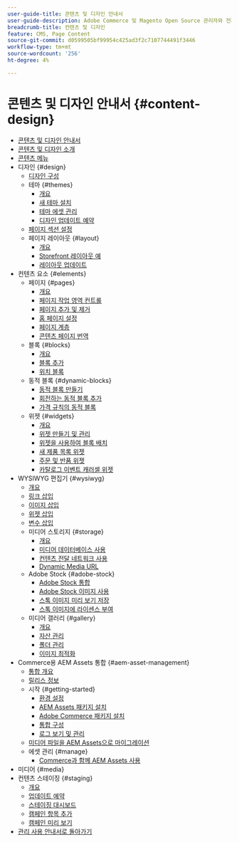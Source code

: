 ```yaml
---
user-guide-title: 콘텐츠 및 디자인 안내서
user-guide-description: Adobe Commerce 및 Magento Open Source 관리자와 전자 상거래 마케터를 위한 콘텐츠 및 디자인 기능에 대한 포괄적인 정보입니다.
breadcrumb-title: 컨텐츠 및 디자인
feature: CMS, Page Content
source-git-commit: d0599505bf99954c425ad3f2c7107744491f3446
workflow-type: tm+mt
source-wordcount: '256'
ht-degree: 4%

---
```



# 콘텐츠 및 디자인 안내서 {#content-design}

- [콘텐츠 및 디자인 안내서](guide-overview.md)
- [콘텐츠 및 디자인 소개](introduction.md)
- [콘텐츠 메뉴](content-menu.md)
- 디자인 {#design}
   - [디자인 구성](configuration.md)
   - 테마 {#themes}
      - [개요](themes.md)
      - [새 테마 설치](theme-install.md)
      - [테마 에셋 관리](theme-assets.md)
      - [디자인 업데이트 예약](schedule.md)
   - [페이지 섹션 설정](page-setup.md)
   - 페이지 레이아웃 {#layout}
      - [개요](page-layout.md)
      - [Storefront 레이아웃 예](page-layout-examples.md)
      - [레이아웃 업데이트](layout-updates.md)
- 컨텐츠 요소 {#elements}
   - 페이지 {#pages}
      - [개요](pages.md)
      - [페이지 작업 영역 컨트롤](pages-workspace.md)
      - [페이지 추가 및 제거](page-add.md)
      - [홈 페이지 설정](page-home-new.md)
      - [페이지 계층](page-hierarchy.md)
      - [콘텐츠 페이지 번역](page-translate.md)
   - 블록 {#blocks}
      - [개요](blocks.md)
      - [블록 추가](block-add.md)
      - [위치 블록](block-position.md)
   - 동적 블록 {#dynamic-blocks}
      - [동적 블록 만들기](dynamic-blocks.md)
      - [회전하는 동적 블록 추가](dynamic-blocks-rotate.md)
      - [가격 규칙의 동적 블록](dynamic-blocks-price-rules.md)
   - 위젯 {#widgets}
      - [개요](widgets.md)
      - [위젯 만들기 및 관리](widget-create.md)
      - [위젯을 사용하여 블록 배치](widget-static-block.md)
      - [새 제품 목록 위젯](widget-new-products-list.md)
      - [주문 및 반품 위젯](widget-orders-returns.md)
      - [카탈로그 이벤트 캐러셀 위젯](widget-event-carousel.md)
- WYSIWYG 편집기 {#wysiwyg}
   - [개요](editor.md)
   - [링크 삽입](editor-insert-link.md)
   - [이미지 삽입](editor-insert-image.md)
   - [위젯 삽입](editor-widget.md)
   - [변수 삽입](editor-insert-variable.md)
   - 미디어 스토리지 {#storage}
      - [개요](media-storage.md)
      - [미디어 데이터베이스 사용](media-storage-database.md)
      - [컨텐츠 전달 네트워크 사용](media-storage-content-delivery-network.md)
      - [Dynamic Media URL](catalog-urls-dynamic-media.md)
   - Adobe Stock {#adobe-stock}
      - [Adobe Stock 통합](adobe-stock.md)
      - [Adobe Stock 이미지 사용](adobe-stock-manage.md)
      - [스톡 이미지 미리 보기 저장](adobe-stock-save-preview.md)
      - [스톡 이미지에 라이센스 부여](adobe-stock-license-image.md)
   - 미디어 갤러리 {#gallery}
      - [개요](media-gallery.md)
      - [자산 관리](media-gallery-asset-management.md)
      - [폴더 관리](media-gallery-folder-management.md)
      - [이미지 최적화](media-gallery-image-optimization.md)
- Commerce용 AEM Assets 통합 {#aem-asset-management}
   - [통합 개요](aem-assets-integration.md)
   - [릴리스 정보](aem-assets-release-notes.md)
   - 시작 {#getting-started}
      - [환경 설정](aem-assets-getting-started.md)
      - [AEM Assets 패키지 설치](aem-assets-configure-aem.md)
      - [Adobe Commerce 패키지 설치](aem-assets-configure-commerce.md)
      - [통합 구성](aem-assets-setup-synchronization.md)
      - [로그 보기 및 관리](aem-assets-log-files.md)
   - [미디어 파일을 AEM Assets으로 마이그레이션](aem-assets-migrate-data.md)
   - 에셋 관리 {#manage}
      - [Commerce과 함께 AEM Assets 사용](aem-assets-manage.md)
- 미디어 {#media}
- 컨텐츠 스테이징 {#staging}
   - [개요](content-staging.md)
   - [업데이트 예약](content-staging-scheduled-update.md)
   - [스테이징 대시보드](content-staging-dashboard.md)
   - [캠페인 항목 추가](content-staging-add-item.md)
   - [캠페인 미리 보기](content-staging-preview.md)
- [관리 사용 안내서로 돌아가기](https://experienceleague.adobe.com/ko/docs/commerce-admin/user-guides/home)
